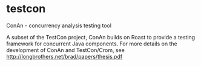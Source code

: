 # testcon
ConAn - concurrency analysis testing tool

A subset of the TestCon project, ConAn builds on Roast to provide a testing framework for concurrent Java components. For more details on the development of ConAn and TestCon/Crom, see http://longbrothers.net/brad/papers/thesis.pdf
